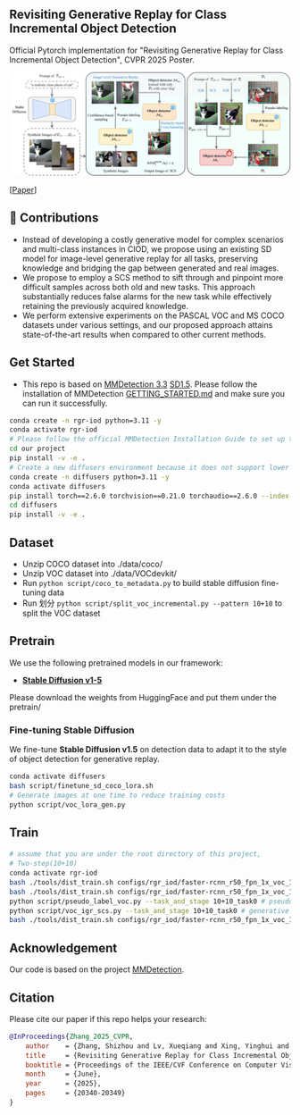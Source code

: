 ## Revisiting Generative Replay for Class Incremental Object Detection

Official Pytorch implementation for "Revisiting Generative Replay for Class Incremental Object Detection", CVPR 2025 Poster.

![image-20250818142604338](./assets/frame_work.jpg)

[[Paper](https://openaccess.thecvf.com/content/CVPR2025/html/Zhang_Revisiting_Generative_Replay_for_Class_Incremental_Object_Detection_CVPR_2025_paper.html)]

## 🚀 Contributions

- Instead of developing a costly generative model for complex scenarios and multi-class instances in CIOD, we propose using an existing SD model for image-level generative replay for all tasks, preserving knowledge and bridging the gap between generated and real images.
- We propose to employ a SCS method to sift through and pinpoint more difficult samples across both old and new tasks. This approach substantially reduces false alarms for the new task while effectively retaining the previously acquired knowledge.
- We perform extensive experiments on the PASCAL VOC and MS COCO datasets under various settings, and our proposed approach attains state-of-the-art results when compared to other current methods.

## Get Started

- This repo is based on [MMDetection 3.3](https://github.com/open-mmlab/mmdetection)  [SD1.5](https://github.com/huggingface/diffusers). Please follow the installation of MMDetection [GETTING_STARTED.md](https://mmdetection.readthedocs.io/en/latest/get_started.html) and make sure you can run it successfully.
```bash
conda create -n rgr-iod python=3.11 -y
conda activate rgr-iod
# Please follow the official MMDetection Installation Guide to set up this environment (PyTorch, MMCV, MMEngine, etc.).
cd our project
pip install -v -e .
# Create a new diffusers environment because it does not support lower versions of pytorch
conda create -n diffusers python=3.11 -y
conda activate diffusers
pip install torch==2.6.0 torchvision==0.21.0 torchaudio==2.6.0 --index-url https://download.pytorch.org/whl/cu118
cd diffusers
pip install -v -e .
```

## Dataset

- Unzip COCO dataset into ./data/coco/
- Unzip VOC dataset into ./data/VOCdevkit/
- Run `python script/coco_to_metadata.py` to build stable diffusion fine-tuning data 
- Run 划分 `python script/split_voc_incremental.py --pattern 10+10` to split the VOC dataset 
## Pretrain

We use the following pretrained models in our framework:

- [**Stable Diffusion v1-5**](https://huggingface.co/runwayml/stable-diffusion-v1-5)

Please download the weights from HuggingFace and put them under the pretrain/ 

### **Fine-tuning Stable Diffusion**

We fine-tune **Stable Diffusion v1.5** on detection data to adapt it to the style of object detection for generative replay.

```bash
conda activate diffusers
bash script/finetune_sd_coco_lora.sh
# Generate images at one time to reduce training costs
python script/voc_lora_gen.py 
```


## Train
```bash
# assume that you are under the root directory of this project,
# Two-step(10+10)
conda activate rgr-iod
bash ./tools/dist_train.sh configs/rgr_iod/faster-rcnn_r50_fpn_1x_voc_10+10_task0.py 4   # train base 10 cats
bash ./tools/dist_train.sh configs/rgr_iod/faster-rcnn_r50_fpn_1x_voc_10+10_task1_curr.py 4   # train curr 10 cats
python script/pseudo_label_voc.py --task_and_stage 10+10_task0 # pseudo_label
python script/voc_igr_scs.py --task_and_stage 10+10_task0 # generative replay
bash ./tools/dist_train.sh configs/rgr_iod/faster-rcnn_r50_fpn_1x_voc_10+10_task1_rgr.py 4   # train incr 10 cats
```

## Acknowledgement
Our code is based on the project [MMDetection](https://github.com/open-mmlab/mmdetection).

## Citation
Please cite our paper if this repo helps your research:

```bibtex
@InProceedings{Zhang_2025_CVPR,
    author    = {Zhang, Shizhou and Lv, Xueqiang and Xing, Yinghui and Wu, Qirui and Xu, Di and Zhang, Yanning},
    title     = {Revisiting Generative Replay for Class Incremental Object Detection},
    booktitle = {Proceedings of the IEEE/CVF Conference on Computer Vision and Pattern Recognition (CVPR)},
    month     = {June},
    year      = {2025},
    pages     = {20340-20349}
}
```









